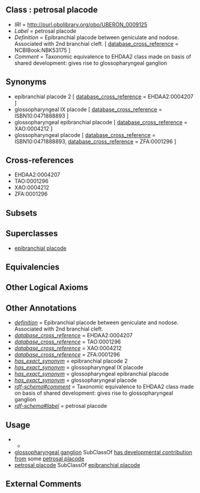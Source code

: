
## Class : petrosal placode

 * *IRI* = http://purl.obolibrary.org/obo/UBERON_0009125
 * *Label* = petrosal placode
 * *Definition* = Epibranchial placode between geniculate and nodose. Associated with 2nd branchial cleft. [ [database_cross_reference](../../ef/oboInOwl#hasDbXref.md) = NCBIBook:NBK53175 ]
 * *Comment* = Taxonomic equivalence to EHDAA2 class made on basis of shared development: gives rise to glossopharyngeal ganglion

## Synonyms

 * epibranchial placode 2 [ [database_cross_reference](../../ef/oboInOwl#hasDbXref.md) = EHDAA2:0004207 ]
 * glossopharyngeal IX placode [ [database_cross_reference](../../ef/oboInOwl#hasDbXref.md) = ISBN10:0471888893 ]
 * glossopharyngeal epibranchial placode [ [database_cross_reference](../../ef/oboInOwl#hasDbXref.md) = XAO:0004212 ]
 * glossopharyngeal placode [ [database_cross_reference](../../ef/oboInOwl#hasDbXref.md) = ISBN10:0471888893, [database_cross_reference](../../ef/oboInOwl#hasDbXref.md) = ZFA:0001296 ]

## Cross-references

 * EHDAA2:0004207
 * TAO:0001296
 * XAO:0004212
 * ZFA:0001296

## Subsets


## Superclasses

 * [epibranchial placode](../../UBERON/78/UBERON_0003078.md)

## Equivalencies


## Other Logical Axioms


## Other Annotations

 * *[definition](../../IAO/15/IAO_0000115.md)* = Epibranchial placode between geniculate and nodose. Associated with 2nd branchial cleft.
 * *[database_cross_reference](../../ef/oboInOwl#hasDbXref.md)* = EHDAA2:0004207
 * *[database_cross_reference](../../ef/oboInOwl#hasDbXref.md)* = TAO:0001296
 * *[database_cross_reference](../../ef/oboInOwl#hasDbXref.md)* = XAO:0004212
 * *[database_cross_reference](../../ef/oboInOwl#hasDbXref.md)* = ZFA:0001296
 * *[has_exact_synonym](../../ym/oboInOwl#hasExactSynonym.md)* = epibranchial placode 2
 * *[has_exact_synonym](../../ym/oboInOwl#hasExactSynonym.md)* = glossopharyngeal IX placode
 * *[has_exact_synonym](../../ym/oboInOwl#hasExactSynonym.md)* = glossopharyngeal epibranchial placode
 * *[has_exact_synonym](../../ym/oboInOwl#hasExactSynonym.md)* = glossopharyngeal placode
 * *[rdf-schema#comment](../../nt/rdf-schema#comment.md)* = Taxonomic equivalence to EHDAA2 class made on basis of shared development: gives rise to glossopharyngeal ganglion
 * *[rdf-schema#label](../../el/rdf-schema#label.md)* = petrosal placode

## Usage

 * -
 * [glossopharyngeal ganglion](../../UBERON/01/UBERON_0001701.md) SubClassOf [has developmental contribution from](../../RO/54/RO_0002254.md) some [petrosal placode](../../UBERON/25/UBERON_0009125.md)
 * [petrosal placode](../../UBERON/25/UBERON_0009125.md) SubClassOf [epibranchial placode](../../UBERON/78/UBERON_0003078.md)

## External Comments

